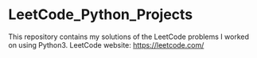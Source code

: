 # LeetCode_Python_Projects
This repository contains my solutions of the LeetCode problems I worked on using Python3.
LeetCode website: https://leetcode.com/

